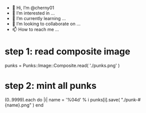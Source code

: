 - 👋 Hi, I’m @cherny01
- 👀 I’m interested in ...
- 🌱 I’m currently learning ...
- 💞️ I’m looking to collaborate on ...
- 📫 How to reach me ...

<!---
cherny01/cherny01 is a ✨ special ✨ repository because its `README.md` (this file) appears on your GitHub profile.
You can click the Preview link to take a look at your changes.
--->
# step 1: read composite image
punks = Punks::Image::Composite.read( './punks.png' )

# step 2: mint all punks
(0..9999).each do |i|
  name = '%04d' % i
  punks[i].save( "./punk-#{name}.png" )
end

